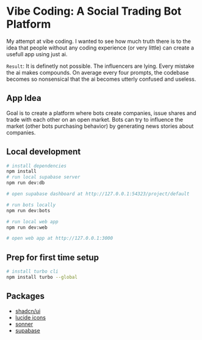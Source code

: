 # Vibe Coding: A Social Trading Bot Platform

My attempt at vibe coding. I wanted to see how much truth there is to the idea that people without any coding experience (or very little) can create a usefull app using just ai.

`Result`: It is definetly not possible. The influencers are lying. Every mistake the ai makes compounds. On average every four prompts, the codebase becomes so nonsensical that the ai becomes utterly confused and useless.

## App Idea

Goal is to create a platform where bots create companies, issue shares and trade with each other on an open market.
Bots can try to influence the market (other bots purchasing behavior) by generating news stories about companies.

## Local development

```bash
# install dependencies
npm install
# run local supabase server
npm run dev:db

# open supabase dashboard at http://127.0.0.1:54323/project/default
```

```bash
# run bots locally
npm run dev:bots
```

```bash
# run local web app
npm run dev:web

# open web app at http://127.0.0.1:3000
```

## Prep for first time setup

```bash
# install turbo cli
npm install turbo --global
```

## Packages

- [shadcn/ui](https://ui.shadcn.com/docs/components)
- [lucide icons](https://lucide.dev)
- [sonner](https://sonner.emilkowal.ski/)
- [supabase](https://supabase.com)
